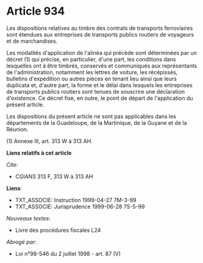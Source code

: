 # Article 934

Les dispositions relatives au timbre des contrats de transports ferroviaires sont étendues aux entreprises de transports
publics routiers de voyageurs et de marchandises.

Les modalités d'application de l'alinéa qui précède sont déterminées par un décret (1) qui précise, en particulier, d'une
part, les conditions dans lesquelles ont à être timbrés, conservés et communiqués aux représentants de l'administration,
notamment les lettres de voiture, les récépissés, bulletins d'expédition ou autres pièces en tenant lieu ainsi que leurs
duplicata et, d'autre part, la forme et le délai dans lesquels les entreprises de transports publics routiers sont tenues de
souscrire une déclaration d'existence. Ce décret fixe, en outre, le point de départ de l'application du présent article.

Les dispositions du présent article ne sont pas applicables dans les départements de la Guadeloupe, de la Martinique, de la
Guyane et de la Réunion.

(1)  Annexe III, art. 313 W à 313 AH.

**Liens relatifs à cet article**

_Cite_:

  - CGIAN3 313 F, 313 W à 313 AH

**Liens**:

  - TXT_ASSOCIE: Instruction 1999-04-27 7M-3-99
  - TXT_ASSOCIE: Jurisprudence 1999-06-28 7S-5-99

_Nouveaux textes_:

  - Livre des procédures fiscales L24

_Abrogé par_:

  - Loi n°98-546 du 2 juillet 1998 - art. 87 (V)
